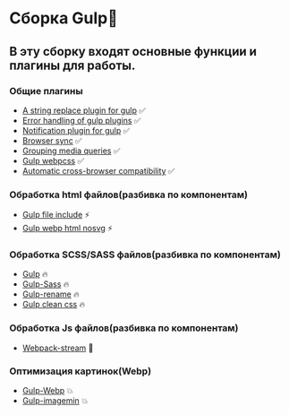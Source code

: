 # Сборка Gulp🚀
## В эту сборку входят основные функции и плагины для работы.

### Общие плагины
+ [A string replace plugin for gulp](https://www.npmjs.com/package/gulp-replace) ✅
+ [Error handling of gulp plugins](https://www.npmjs.com/package/gulp-plumber) ✅
+ [Notification plugin for gulp](https://www.npmjs.com/package/gulp-notify) ✅
+ [Browser sync](https://www.npmjs.com/package/browser-sync) ✅
+ [Grouping media queries](https://www.npmjs.com/package/gulp-group-css-media-queries) ✅
+ [Gulp webpcss](https://www.npmjs.com/package/gulp-webpcss) ✅
+ [Automatic cross-browser compatibility](https://www.npmjs.com/package/eslint-plugin-cross-browser-compatibility-check) ✅

### Обработка html файлов(разбивка по компонентам)
+ [Gulp file include](https://www.npmjs.com/package/gulp-file-include) ⚡️
+ [Gulp webp html nosvg](https://www.npmjs.com/package/gulp-webp-html-nosvg) ⚡️

### Обработка SCSS/SASS файлов(разбивка по компонентам)
+ [Gulp](https://www.npmjs.com/package/sass) 🔥
+ [Gulp-Sass](https://www.npmjs.com/package/gulp-sass) 🔥
+ [Gulp-rename](https://www.npmjs.com/package/gulp-rename) 🔥
+ [Gulp clean css](https://www.npmjs.com/package/gulp-clean-css) 🔥

### Обработка Js файлов(разбивка по компонентам)
+ [Webpack-stream](https://www.npmjs.com/package/webpack-stream) 🚨

### Оптимизация картинок(Webp)
+ [Gulp-Webp](https://www.npmjs.com/package/gulp-webp) 💥
+ [Gulp-imagemin](https://www.npmjs.com/package/gulp-imagemin) 💥
